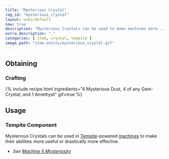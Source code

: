 ```yaml
---
title: "Mysterious Crystal"
reg_id: "mysterious_crystal"
layout: wiki/default
new: true
description: "Mysterious Crystals can be used to make machines more... interesting"
extra_description: "."
categories: [ item, crystal, tempite ]
image_path: "item_entity/mysterious_crystal.gif"
---
```


## Obtaining
### Crafting
{% include recipe.html ingredients="4 Mysterious Dust, 4 of any Gem-Crystal, and 1 Amethyst" gif=true %}

## Usage
### Tempite Component
Mysterious Crystals can be used in [Tempite](/wiki/Tempite)-powered [machines](/wiki/Machine) to make their abilities more useful or drastically more effective.
- *See [Machine § Mysteriosity](/wiki/Machine#mysteriosity)*
